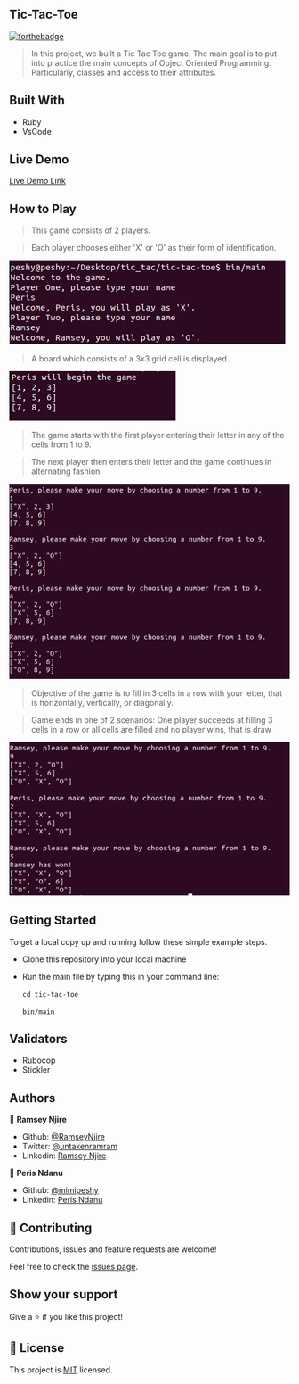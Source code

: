 ## Tic-Tac-Toe


[![forthebadge](https://forthebadge.com/images/badges/made-with-ruby.svg)](https://forthebadge.com)

> In this project, we built a Tic Tac Toe game. The main goal is to put into practice the main concepts of Object Oriented Programming. Particularly, classes and access to their attributes.

## Built With

- Ruby
- VsCode

## Live Demo

  [Live Demo Link](https://repl.it/@RamseyNjire/tic-tac-toe#bin/main)


## How to Play

 > This game consists of 2 players.

 > Each player chooses either 'X' or 'O' as their form of identification.

 ![screenshot](./app1.png)

 > A board which consists of a 3x3 grid cell is displayed.

  ![screenshot](./app2.png)
  
 > The game starts with the first  player entering their letter in any of the cells from 1 to 9.

 > The next player then enters their letter and the game continues in alternating fashion

 ![screenshot](./app3.png)
  
 > Objective of the game is to fill in 3 cells in a row with your letter, that is horizontally, vertically, or diagonally.

 > Game ends in one of 2 scenarios: One player succeeds at filling 3 cells in a row or all cells are filled and no player wins, that is draw

 ![screenshot](./app4.png)



## Getting Started

To get a local copy up and running follow these simple example steps.
 
 - Clone this repository into your local machine

 - Run the main file by typing this in your command line:

     ` cd tic-tac-toe `

     ` bin/main `
 

## Validators
- Rubocop
- Stickler

## Authors

👤 **Ramsey Njire**

- Github: [@RamseyNjire](https://github.com/RamseyNjire)
- Twitter: [@untakenramram](https://twitter.com/untakenramram)
- Linkedin: [Ramsey Njire](https://www.linkedin.com/in/ramsey-njire-51984931/)

👤 **Peris Ndanu**

- Github: [@mimipeshy](https://github.com/mimipeshy)
- Linkedin: [Peris Ndanu](https://www.linkedin.com/in/peris-ndanu-405083193/)

## 🤝 Contributing

Contributions, issues and feature requests are welcome!

Feel free to check the [issues page](issues/).

## Show your support

Give a ⭐️ if you like this project!

## 📝 License

This project is [MIT](lic.url) licensed.

